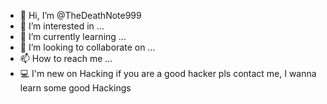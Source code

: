 - 👋 Hi, I’m @TheDeathNote999
- 👀 I’m interested in ...
- 🌱 I’m currently learning ...
- 💞️ I’m looking to collaborate on ...
- 📫 How to reach me ...
- 💻 I'm new on Hacking if you are a good hacker pls contact me, I wanna learn some good Hackings

<!---
TheDeathNote999/TheDeathNote999 is a ✨ special ✨ repository because its `README.md` (this file) appears on your GitHub profile.
You can click the Preview link to take a look at your changes.
--->
